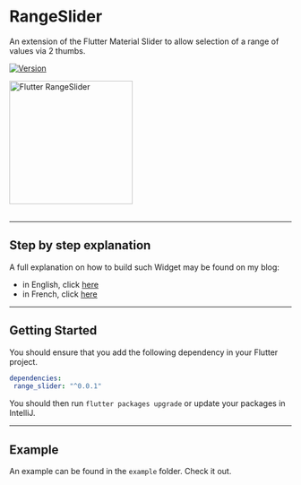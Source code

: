 # RangeSlider

An extension of the Flutter Material Slider to allow selection of a range of values via 2 thumbs.

[![Version](https://img.shields.io/badge/version-1.3.4-blue.svg)](https://pub.dartlang.org/packages/range_slider)

<img src="https://www.didierboelens.com/images/range_slider.gif" width="220" alt="Flutter RangeSlider" />
<br/><br/>

---
## Step by step explanation

A full explanation on how to build such Widget may be found on my blog:

* in English, click [here](https://www.didierboelens.com/2018/07/range-slider/)
* in French, click [here](https://www.didierboelens.com/fr/2018/07/range-slider/)

---
## Getting Started

You should ensure that you add the following dependency in your Flutter project.
```yaml
dependencies:
 range_slider: "^0.0.1"
```

You should then run `flutter packages upgrade` or update your packages in IntelliJ.

---
## Example

An example can be found in the `example` folder.  Check it out.

